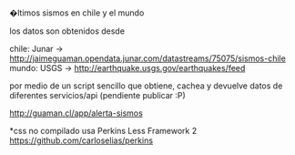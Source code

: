 �ltimos sismos en chile y el mundo

los datos son obtenidos desde

chile: Junar -> http://jaimeguaman.opendata.junar.com/datastreams/75075/sismos-chile
mundo: USGS -> http://earthquake.usgs.gov/earthquakes/feed

por medio de un script sencillo que obtiene, cachea y devuelve datos
de diferentes servicios/api (pendiente publicar :P)

http://guaman.cl/app/alerta-sismos

*css no compilado
usa Perkins Less Framework 2
https://github.com/carloselias/perkins
